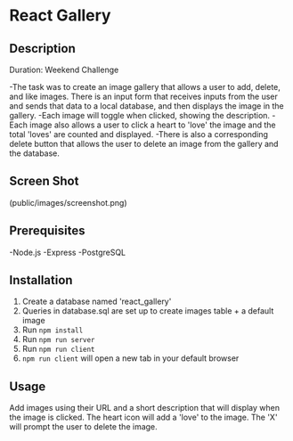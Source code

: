 # React Gallery

## Description

Duration: Weekend Challenge

-The task was to create an image gallery that allows a user to add, delete, and like images.  There is an input form that receives inputs from
the user and sends that data to a local database, and then displays the image in the gallery.
-Each image will toggle when clicked, showing the description.
-Each image also allows a user to click a heart to 'love' the image and the total 'loves' are counted and displayed.
-There is also a corresponding delete button that allows the user to delete an image from the gallery and the database.

## Screen Shot

(public/images/screenshot.png)

## Prerequisites

-Node.js
-Express
-PostgreSQL

## Installation

1. Create a database named 'react_gallery'
2. Queries in database.sql are set up to create images table + a default image
3. Run `npm install`
4. Run `npm run server`
5. Run `npm run client`
6. `npm run client` will open a new tab in your default browser

## Usage

Add images using their URL and a short description that will display when the image is clicked.
The heart icon will add a 'love' to the image.  The 'X' will prompt the user to delete the image.
